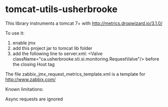# tomcat-utils-usherbrooke
This library instruments a tomcat 7+ with http://metrics.dropwizard.io/3.1.0/

To use it:

1. enable jmx
2. add this project jar to tomcat lib folder
3. add the following line to server.xml: &lt;Valve className="ca.usherbrooke.sti.si.monitoring.RequestValve"/&gt; before the closing Host tag

The file zabbix_jmx_request_metrics_template.xml is a template for http://www.zabbix.com/ 

Known limitations:

Async requests are ignored


